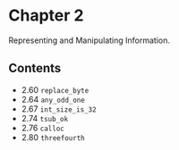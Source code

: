 # Chapter 2

Representing and Manipulating Information.

## Contents

- 2.60 `replace_byte`
- 2.64 `any_odd_one`
- 2.67 `int_size_is_32`
- 2.74 `tsub_ok`
- 2.76 `calloc`
- 2.80 `threefourth`

